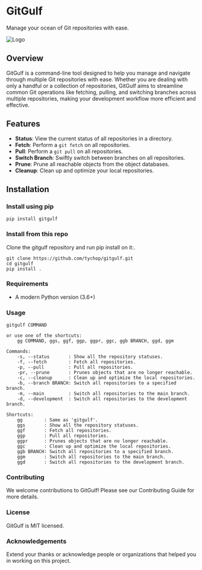 # GitGulf

Manage your ocean of Git repositories with ease.

![Logo](img/gitgulf.svg)

## Overview

GitGulf is a command-line tool designed to help you manage and navigate through multiple Git repositories with ease. Whether you are dealing with only a handful or a collection of repositories, GitGulf aims to streamline common Git operations like fetching, pulling, and switching branches across multiple repositories, making your development workflow more efficient and effective.

## Features

- **Status**: View the current status of all repositories in a directory.
- **Fetch**: Perform a `git fetch` on all repositories.
- **Pull**: Perform a `git pull` on all repositories.
- **Switch Branch**: Swiftly switch between branches on all repositories.
- **Prune**: Prune all reachable objects from the object databases.
- **Cleanup**: Clean up and optimize your local repositories.

## Installation

### Install using pip
```shell
pip install gitgulf
```

### Install from this repo
Clone the gitgulf repository and run pip install on it:.
```shell
git clone https://github.com/tychop/gitgulf.git
cd gitgulf
pip install .
```

### Requirements

- A modern Python version (3.6+)

### Usage

```
gitgulf COMMAND

or use one of the shortcuts:
    gg COMMAND, ggs, ggf, ggp, ggpr, ggc, ggb BRANCH, ggd, ggm

Commands:
    -s, --status       : Show all the repository statuses.
    -f, --fetch        : Fetch all repositories.
    -p, --pull         : Pull all repositories.
    -pr, --prune       : Prunes objects that are no longer reachable.
    -c, --cleanup      : Clean up and optimize the local repositories.
    -b, --branch BRANCH: Switch all repositories to a specified branch.
    -m, --main         : Switch all repositories to the main branch.
    -d, --development  : Switch all repositories to the development branch.

Shortcuts:
    gg        : Same as 'gitgulf'.
    ggs       : Show all the repository statuses.
    ggf       : Fetch all repositories.
    ggp       : Pull all repositories.
    ggpr      : Prunes objects that are no longer reachable.
    ggc       : Clean up and optimize the local repositories.
    ggb BRANCH: Switch all repositories to a specified branch.
    ggm       : Switch all repositories to the main branch.
    ggd       : Switch all repositories to the development branch.
```

### Contributing

We welcome contributions to GitGulf! Please see our Contributing Guide for more details.

### License

GitGulf is MIT licensed.

### Acknowledgements

Extend your thanks or acknowledge people or organizations that helped you in working on this project.
